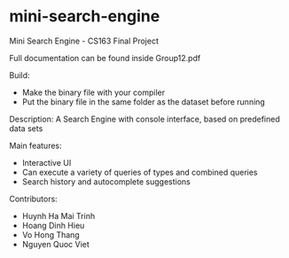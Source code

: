# mini-search-engine
Mini Search Engine - CS163 Final Project

Full documentation can be found inside Group12.pdf

Build:
- Make the binary file with your compiler
- Put the binary file in the same folder as the dataset before running

Description:
A Search Engine with console interface, based on predefined data sets

Main features:
- Interactive UI
- Can execute a variety of queries of types and combined queries
- Search history and autocomplete suggestions

Contributors:
- Huynh Ha Mai Trinh
- Hoang Dinh Hieu
- Vo Hong Thang
- Nguyen Quoc Viet
